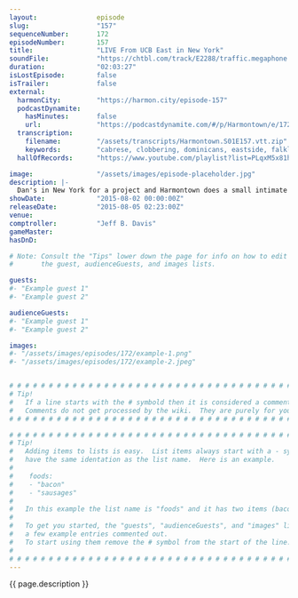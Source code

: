 ```yaml
---
layout:               episode
slug:                 "157"
sequenceNumber:       172
episodeNumber:        157
title:                "LIVE From UCB East in New York"
soundFile:            "https://chtbl.com/track/E2288/traffic.megaphone.fm/STA2828358188.mp3?updated=1561418820"
duration:             "02:03:27"
isLostEpisode:        false
isTrailer:            false
external:
  harmonCity:         "https://harmon.city/episode-157"
  podcastDynamite:
    hasMinutes:       false
    url:              "https://podcastdynamite.com/#/p/Harmontown/e/172/157"
  transcription:
    filename:         "/assets/transcripts/Harmontown.S01E157.vtt.zip"
    keywords:         "cabrese, clobbering, dominicans, eastside, falklands, fawkes, gulag, hines, kazarinsky, leapers, pocciangi, xenu, zip-line, unicef, zipline, koi, chiklis, jumpers, ebersol, 1921, albanese, falkland, fuji, piazza, dimes"
  hallOfRecords:      "https://www.youtube.com/playlist?list=PLqxM5x81hNOaZlOQ7Um1_p4Egsgc9LmII"

image:                "/assets/images/episode-placeholder.jpg"
description: |-
  Dan's in New York for a project and Harmontown does a small intimate show at Upright Citizens Brigade Theater East. Daily Show writer Rory Albanese swings by, Absinth is drank. Drunk? Dranken? Whatever!
showDate:             "2015-08-02 00:00:00Z"
releaseDate:          "2015-08-05 02:23:00Z"
venue:                
comptroller:          "Jeff B. Davis"
gameMaster:           
hasDnD:               

# Note: Consult the "Tips" lower down the page for info on how to edit
#       the guest, audienceGuests, and images lists.

guests:
#- "Example guest 1"
#- "Example guest 2"

audienceGuests:
#- "Example guest 1"
#- "Example guest 2"

images:
#- "/assets/images/episodes/172/example-1.png"
#- "/assets/images/episodes/172/example-2.jpeg"


# # # # # # # # # # # # # # # # # # # # # # # # # # # # # # # # # # # # # # # # # # # # #
# Tip!
#   If a line starts with the # symbold then it is considered a comment.
#   Comments do not get processed by the wiki.  They are purely for your information.
# # # # # # # # # # # # # # # # # # # # # # # # # # # # # # # # # # # # # # # # # # # # #

# # # # # # # # # # # # # # # # # # # # # # # # # # # # # # # # # # # # # # # # # # # # #
# Tip!
#   Adding items to lists is easy.  List items always start with a - symbol and have
#   have the same identation as the list name.  Here is an example.
#
#    foods:
#    - "bacon"
#    - "sausages"
#
#   In this example the list name is "foods" and it has two items (bacon, and sausages).
#
#   To get you started, the "guests", "audienceGuests", and "images" lists below have
#   a few example entries commented out.
#   To start using them remove the # symbol from the start of the line.
#
# # # # # # # # # # # # # # # # # # # # # # # # # # # # # # # # # # # # # # # # # # # # #
---
```


<!-- The episode description will be rendered here -->
{{ page.description }}

<!-- Add your content BELOW here -->
<!-- vvvvvvvvvvvvvvvvvvvvvvvvvvv -->




<!-- ^^^^^^^^^^^^^^^^^^^^^^^^^^^ -->
<!-- Add your content ABOVE here -->

<!-- The episode gallery will be rendered here -->